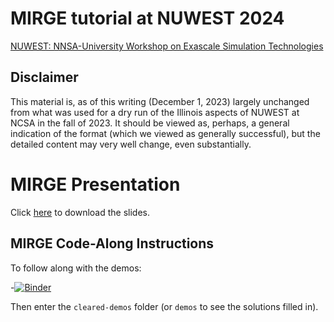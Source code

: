 # MIRGE tutorial at NUWEST 2024

[NUWEST: NNSA-University Workshop on Exascale Simulation Technologies](https://illinois-ceesd.github.io/nuwest/)

## Disclaimer

This material is, as of this writing (December 1, 2023) largely unchanged from
what was used for a dry run of the Illinois aspects of NUWEST at NCSA in the
fall of 2023. It should be viewed as, perhaps, a general indication of the format
(which we viewed as generally successful), but the detailed content may very
well change, even substantially.

# MIRGE Presentation

Click [here](https://ssl.tiker.net/nextcloud/s/txJZaDSAoAQkWLz) to download the slides.

## MIRGE Code-Along Instructions

To follow along with the demos:

-[![Binder](https://mybinder.org/badge_logo.svg)](https://mybinder.org/v2/gh/illinois-ceesd/nuwest-mirge/HEAD)

Then enter the `cleared-demos` folder (or `demos` to see the solutions filled in).
